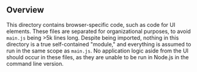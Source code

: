 ## Overview
This directory contains browser-specific code, such as code for UI elements.  These files are separated for organizational purposes, to avoid `main.js` being >5k lines long.  Despite being imported, nothing in this directory is a true self-contained "module," and everything is assumed to run in the same scope as `main.js`.  No application logic aside from the UI should occur in these files, as they are unable to be run in Node.js in the command line version. 